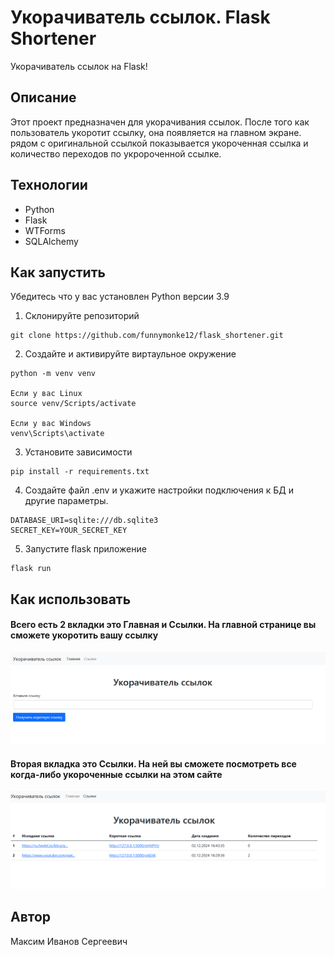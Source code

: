 # Укорачиватель ссылок. Flask Shortener
Укорачиватель ссылок на Flask!

## Описание
Этот проект предназначен для укорачивания ссылок. После того как пользователь укоротит 
ссылку, она появляется на главном экране. рядом с оригинальной ссылкой показывается укороченная ссылка
и количество переходов по укророченной ссылке.

## Технологии
* Python
* Flask
* WTForms
* SQLAlchemy

## Как запустить
Убедитесь что у вас установлен Python версии 3.9
1. Склонируйте репозиторий
```commandline
git clone https://github.com/funnymonke12/flask_shortener.git
```  
2. Создайте и активируйте виртаульное окружение
```commandline
python -m venv venv

Если у вас Linux
source venv/Scripts/activate

Если у вас Windows
venv\Scripts\activate
```  
3. Установите зависимости
```commandline
pip install -r requirements.txt
```
4. Создайте файл .env и укажите настройки подключения к БД и другие параметры.
```commandline
DATABASE_URI=sqlite:///db.sqlite3
SECRET_KEY=YOUR_SECRET_KEY
```
5. Запустите flask приложение
```commandline
flask run
```

## Как использовать
####   Всего есть 2 вкладки это Главная и Ссылки. На главной странице вы сможете укоротить вашу ссылку
![img.png](images/img.png)

####  Вторая вкладка это Ссылки. На ней вы сможете посмотреть все когда-либо укороченные ссылки на этом сайте
![img_1.png](images/img_1.png)

## Автор
Максим Иванов Сергеевич
